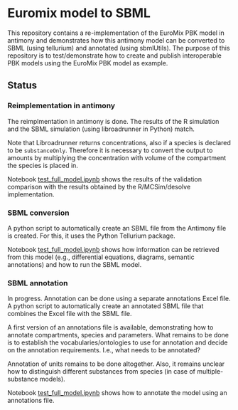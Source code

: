 # Euromix model to SBML

This repository contains a re-implementation of the EuroMix PBK model in antimony and demonstrates how this antimony model can be converted to SBML (using tellurium) and annotated (using sbmlUtils). The purpose of this repository is to test/demonstrate how to create and publish interoperable PBK models using the EuroMix PBK model as example.

## Status

### Reimplementation in antimony

The reimplmentation in antimony is done. The results of the R simulation and the SBML simulation (using libroadrunner in Python) match.

Note that Libroadrunner returns concentrations, also if a species is declared to be `substanceOnly`. Therefore it is necessary to convert the output to amounts by multiplying the concentration with volume of the compartment the species is placed in.

Notebook [test_full_model.ipynb](notebooks/text_full_model.ipynb) shows the results of the validation comparison with the results obtained by the R/MCSim/desolve implementation.

### SBML conversion

A python script to automatically create an SBML file from the Antimony file is created. For this, it uses the Python Tellurium package.

Notebook [test_full_model.ipynb](notebooks/getting_sbml_model_info.ipynb) shows how information can be retrieved from this model (e.g., differential equations, diagrams, semantic annotations) and how to run the SBML model.

### SBML annotation

In progress. Annotation can be done using a separate annotations Excel file. A python script to automatically create an annotated SBML file that combines the Excel file with the SBML file.

A first version of an annotations file is available, demonstrating how to annotate compartments, species and parameters. What remains to be done is to establish the vocabularies/ontologies to use for annotation and decide on the annotation requirements. I.e., what needs to be annotated?

Annotation of units remains to be done altogether. Also, it remains unclear how to distinguish different substances from species (in case of multiple-substance models).

Notebook [test_full_model.ipynb](notebooks/test_model_annotation.ipynb) shows how to annotate the model using an annotations file.

